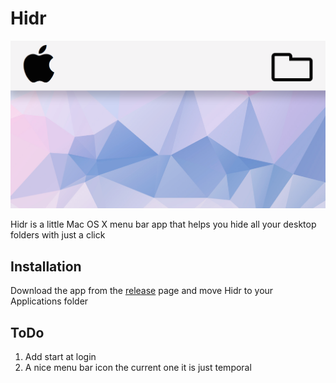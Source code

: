 # Hidr
![](https://raw.githubusercontent.com/yaakovgamliel/Hidr/master/icon_512x512@2x%20copy.png)


Hidr is a little Mac OS X menu bar app that helps you hide all your desktop folders with just a click

## Installation
Download the app from the [release](https://github.com/yaakovgamliel/Hidr/releases) page and move Hidr to your Applications folder

## ToDo
1. Add start at login
2. A nice menu bar icon the current one it is just temporal



